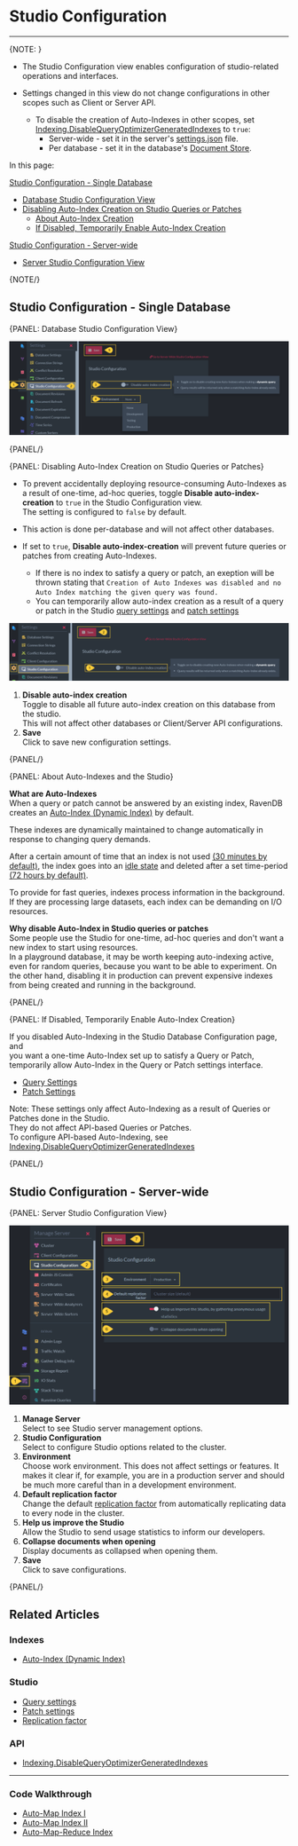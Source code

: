 ﻿# Studio Configuration 
---

{NOTE: }

* The Studio Configuration view enables configuration of studio-related operations and interfaces.  

* Settings changed in this view do not change configurations in other scopes such as Client or Server API.
  * To disable the creation of Auto-Indexes in other scopes, set [Indexing.DisableQueryOptimizerGeneratedIndexes](../../../server/configuration/indexing-configuration#indexing.disablequeryoptimizergeneratedindexes) 
    to `true`:
     * Server-wide - set it in the server's [settings.json](../../../server/configuration/configuration-options#settings.json) file.
     * Per database - set it in the database's [Document Store](../../../client-api/operations/maintenance/configuration/database-settings-operation).

In this page:

[Studio Configuration - Single Database](../../../studio/database/settings/studio-configuration#studio-configuration---single-database)

* [Database Studio Configuration View](../../../studio/database/settings/studio-configuration#database-studio-configuration-view)
* [Disabling Auto-Index Creation on Studio Queries or Patches](../../../studio/database/settings/studio-configuration#disabling-auto-index-creation-on-studio-queries-or-patches)
  * [About Auto-Index Creation](../../../studio/database/settings/studio-configuration#about-auto-indexes-and-the-studio)
  * [If Disabled, Temporarily Enable Auto-Index Creation](../../../studio/database/settings/studio-configuration#if-disabled,-temporarily-enable-auto-index-creation)

[Studio Configuration - Server-wide](../../../studio/database/settings/studio-configuration#studio-configuration---server-wide)

* [Server Studio Configuration View](../../../studio/database/settings/studio-configuration#server-studio-configuration-view)

{NOTE/}

## Studio Configuration - Single Database

{PANEL: Database Studio Configuration View}

!["Studio Configuration View"](images/studio-configuration-view.png "Studio Configuration View")

{PANEL/}


{PANEL: Disabling Auto-Index Creation on Studio Queries or Patches}

* To prevent accidentally deploying resource-consuming Auto-Indexes as a result of one-time, ad-hoc queries,
  toggle **Disable auto-index-creation** to `true` in the Studio Configuration view.  
  The setting is configured to `false` by default.  

* This action is done per-database and will not affect other databases.

* If set to `true`, **Disable auto-index-creation** will prevent future queries or patches from creating Auto-Indexes.  
  * If there is no index to satisfy a query or patch, an exeption will be thrown stating that 
    `Creation of Auto Indexes was disabled and no Auto Index matching the given query was found.`
  * You can temporarily allow auto-index creation as a result of a query or patch in the Studio [query settings](../../../studio/database/queries/query-view#query-view) 
    and [patch settings](../../../studio/database/documents/patch-view#patch-configuration)


!["Disable Auto Index"](images/disabling-auto-index-studio.png "Disable Auto Index")

1. **Disable auto-index creation**  
   Toggle to disable all future auto-index creation on this database from the studio.  
   This will not affect other databases or Client/Server API configurations.  
2. **Save**  
   Click to save new configuration settings. 

{PANEL/}

{PANEL: About Auto-Indexes and the Studio}

**What are Auto-Indexes**  
When a query or patch cannot be answered by an existing index, RavenDB creates an [Auto-Index (Dynamic Index)](../../../indexes/creating-and-deploying#auto-indexes) 
by default.  

These indexes are dynamically maintained to change automatically in response to changing query demands.  

After a certain amount of time that an index is not used [(30 minutes by default)](../../../server/configuration/indexing-configuration#indexing.timetowaitbeforemarkingautoindexasidleinmin), the index goes into an [idle state](../../../studio/database/indexes/indexes-list-view#index-state)
and deleted after a set time-period [(72 hours by default)](../../../server/configuration/indexing-configuration#indexing.timetowaitbeforedeletingautoindexmarkedasidleinhrs).

To provide for fast queries, indexes process information in the background.  
If they are processing large datasets, each index can be demanding on I/O resources.

**Why disable Auto-Index in Studio queries or patches**  
Some people use the Studio for one-time, ad-hoc queries and don't want a new index to start using resources.  
In a playground database, it may be worth keeping auto-indexing active, even for random queries, because you want to be able to experiment. 
On the other hand, disabling it in production can prevent expensive indexes from being created and running in the background.  

{PANEL/}


{PANEL: If Disabled, Temporarily Enable Auto-Index Creation}

If you disabled Auto-Indexing in the Studio Database Configuration page, and  
you want a one-time Auto-Index set up to satisfy a Query or Patch,  
temporarily allow Auto-Index in the Query or Patch settings interface.  

* [Query Settings](../../../studio/database/queries/query-view#query-view)
* [Patch Settings](../../../studio/database/documents/patch-view#patch-configuration)

Note: These settings only affect Auto-Indexing as a result of Queries or Patches done in the Studio.  
They do not affect API-based Queries or Patches.  
To configure API-based Auto-Indexing, see [Indexing.DisableQueryOptimizerGeneratedIndexes](../../../server/configuration/indexing-configuration#indexing.disablequeryoptimizergeneratedindexes)

{PANEL/}

## Studio Configuration - Server-wide

{PANEL: Server Studio Configuration View}

!["Server Studio Configuration View"](images/server-wide-studio-configuration.png "Server Studio Configuration View")

1. **Manage Server**  
   Select to see Studio server management options.
2. **Studio Configuration**  
   Select to configure Studio options related to the cluster.
3. **Environment**  
   Choose work environment.  This does not affect settings or features.  It makes it clear if, for example, you are in a production 
   server and should be much more careful than in a development environment.
4. **Default replication factor**  
   Change the default [replication factor](../../../studio/database/create-new-database/general-flow#3.-configure-replication) from 
   automatically replicating data to every node in the cluster.  
5. **Help us improve the Studio**  
   Allow the Studio to send usage statistics to inform our developers.  
6. **Collapse documents when opening**  
   Display documents as collapsed when opening them.  
7. **Save**  
   Click to save configurations.  

{PANEL/}

## Related Articles

### Indexes

- [Auto-Index (Dynamic Index)](../../../indexes/creating-and-deploying#auto-indexes)

### Studio 

- [Query settings](../../../studio/database/queries/query-view#query-view)
- [Patch settings](../../../studio/database/documents/patch-view#patch-configuration)
- [Replication factor](../../../studio/database/create-new-database/general-flow#3.-configure-replication)

### API

- [Indexing.DisableQueryOptimizerGeneratedIndexes](../../../server/configuration/indexing-configuration#indexing.disablequeryoptimizergeneratedindexes)  

---

### Code Walkthrough

- [Auto-Map Index I](https://demo.ravendb.net/demos/csharp/auto-indexes/auto-map-index1)
- [Auto-Map Index II](https://demo.ravendb.net/demos/csharp/auto-indexes/auto-map-index2)
- [Auto-Map-Reduce Index](https://demo.ravendb.net/demos/csharp/auto-indexes/auto-map-reduce-index)
